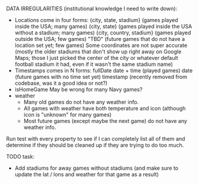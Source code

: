 DATA IRREGULARITIES (institutional knowledge I need to write down):

- Locations come in four forms:
  {city, state, stadium} (games played inside the USA; many games)
  {city, state} (games played inside the USA without a stadium; many games)
  {city, country, stadium} (games played outside the USA; few games)
  "TBD" (future games that do not have a location set yet; few games)
  Some coordinates are not super accurate (mostly the older stadiums that don't show up right away on Google Maps; those I just picked the center of the city or whatever default football stadium it had, even if it wasn't the same stadium name)
- Timestamps comes in N forms:
  fullDate
  date + time (played games)
  date (future games with no time set yet)
  timestamp (recently removed from codebase, was it a good idea or not?)
- isHomeGame
  May be wrong for many Navy games?
- weather
  - Many old games do not have any weather info.
  - All games with weather have both temperature and icon (although icon is "unknown" for many games)
  - Most future games (except maybe the next game) do not have any weather info.

Run test with every property to see if I can completely list all of them and determine if they
should be cleaned up if they are trying to do too much.

TODO task:

- Add stadiums for away games without stadiums (and make sure to update the lat / lons and weather for that game as a result)
